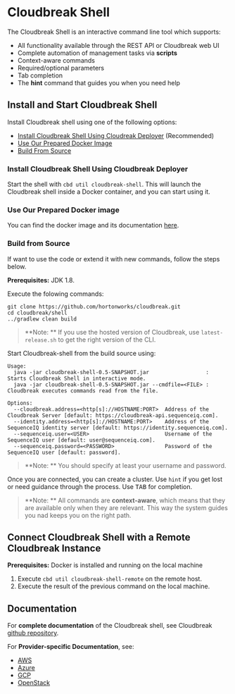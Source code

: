 # Cloudbreak Shell

The Cloudbreak Shell is an interactive command line tool which supports:

* All functionality available through the REST API or Cloudbreak web UI
* Complete automation of management tasks via **scripts**
* Context-aware commands
* Required/optional parameters
* Tab completion
* The **hint** command that guides you when you need help

## Install and Start Cloudbreak Shell

Install Cloudbreak shell using one of the following options:

- [Install Cloudbreak Shell Using Cloudreak Deployer](#deployer) (Recommended) 
- [Use Our Prepared Docker Image](#dockerimage)
- [Build From Source](#fromsource)

<a name="deployer"></a>
### Install Cloudbreak Shell Using Cloudbreak Deployer

Start the shell with `cbd util cloudbreak-shell`. This will launch the Cloudbreak shell inside a Docker container, and you can start using it.


<a name="dockerimage"></a>
### Use Our Prepared Docker image

You can find the docker image and its documentation [here](https://github.com/sequenceiq/docker-cb-shell).

<a name="fromsource"></a>
### Build from Source

If want to use the code or extend it with new commands, follow the steps below.

**Prerequisites:** JDK 1.8.  

Execute the folowing commands:

```
git clone https://github.com/hortonworks/cloudbreak.git
cd cloudbreak/shell
../gradlew clean build
```

> **Note: **
> If you use the hosted version of Cloudbreak, use `latest-release.sh` to get the right version of the CLI.

Start Cloudbreak-shell from the build source using:

```
Usage:
  java -jar cloudbreak-shell-0.5-SNAPSHOT.jar                  : Starts Cloudbreak Shell in interactive mode.
  java -jar cloudbreak-shell-0.5-SNAPSHOT.jar --cmdfile=<FILE> : Cloudbreak executes commands read from the file.

Options:
  --cloudbreak.address=<http[s]://HOSTNAME:PORT>  Address of the Cloudbreak Server [default: https://cloudbreak-api.sequenceiq.com].
  --identity.address=<http[s]://HOSTNAME:PORT>    Address of the SequenceIQ identity server [default: https://identity.sequenceiq.com].
  --sequenceiq.user=<USER>                        Username of the SequenceIQ user [default: user@sequenceiq.com].
  --sequenceiq.password=<PASSWORD>                Password of the SequenceIQ user [default: password].
```
 
> **Note: **
> You should specify at least your username and password.

Once you are connected, you can create a cluster. Use `hint` if you get lost or need guidance through the process. Use <kbd>TAB</kbd> for completion.

> **Note: **
> All commands are **context-aware**, which means that they are available only when they are relevant. This way the system guides you nad keeps you on the right path.

## Connect Cloudbreak Shell with a Remote Cloudbreak Instance

**Prerequisites:** Docker is installed and running on the local machine
 
1. Execute `cbd util cloudbreak-shell-remote` on the remote host.
2. Execute the result of the previous command on the local machine.


## Documentation 

For **complete documentation** of the Cloudbreak shell, see Cloudbreak  [github repository](https://github.com/hortonworks/cloudbreak/tree/master/shell).

For **Provider-specific Documentation**, see:

- [AWS](aws.md#interactive-mode-cloudbreak-shell)
- [Azure](azure.md#interactive-mode-cloudbreak-shell)
- [GCP](gcp.md#interactive-mode-cloudbreak-shell)
- [OpenStack](openstack.md#interactive-mode-cloudbreak-shell)
